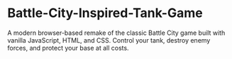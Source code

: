 # Battle-City-Inspired-Tank-Game
A modern browser-based remake of the classic Battle City game built with vanilla JavaScript, HTML, and CSS. Control your tank, destroy enemy forces, and protect your base at all costs.
